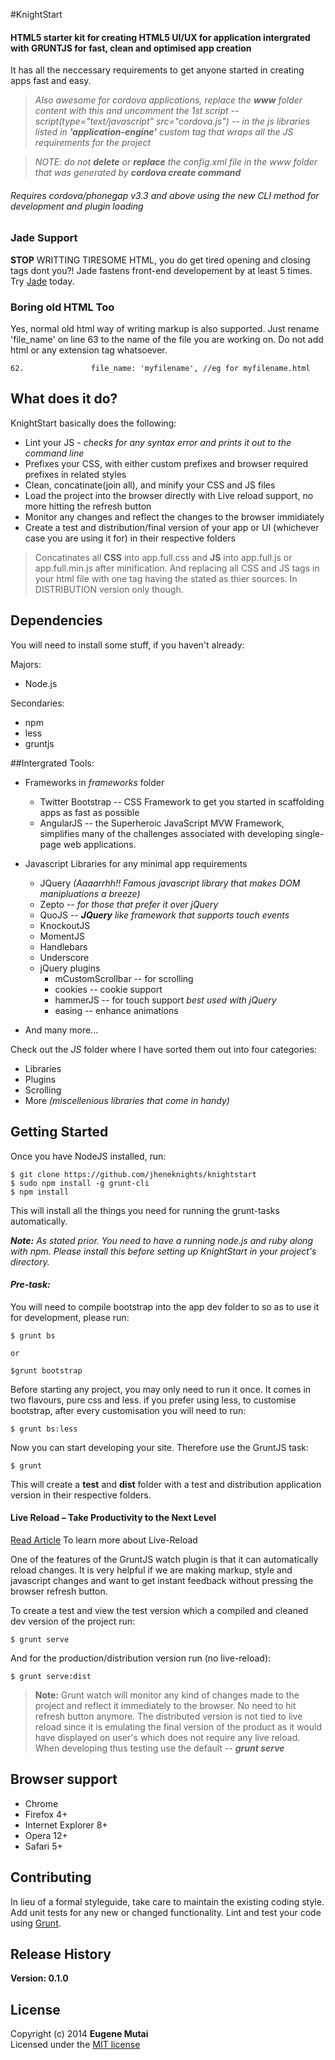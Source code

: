 #KnightStart
#### __HTML5__ starter kit for creating HTML5 UI/UX for application intergrated with __GRUNTJS__ for fast, clean and optimised app creation

It has all the neccessary requirements to get anyone started in creating apps fast and easy.

> *Also awesome for cordova applications, replace the __www__ folder content with this and uncomment the 1st script -- script(type="text/javascript" src="cordova.js") -- in the js libraries listed in __'application-engine'__ custom tag that wraps all the JS requirements for the project*

> *NOTE: do not __delete__ or __replace__ the config.xml file in the www folder that was generated by 
__cordova create command__*

###### Requires cordova/phonegap v3.3 and above using the new CLI method for development and plugin loading

### Jade Support
__STOP__ WRITTING TIRESOME HTML, you do get tired opening and closing tags dont you?! Jade fastens front-end developement by at least 5 times. Try [Jade](http://jade-lang.com) today.

### Boring old HTML Too
Yes, normal old html way of writing markup is also supported. Just rename 'file_name' on line 63 to the name of the file you are working on. Do not add html or any extension tag whatsoever.

```
62.               file_name: 'myfilename', //eg for myfilename.html
```

## What does it do?
KnightStart basically does the following:

* Lint your JS - *checks for any syntax error and prints it out to the command line*
* Prefixes your CSS, with either custom prefixes and browser required prefixes in related styles
* Clean, concatinate(join all), and minify your CSS and JS files
* Load the project into the browser directly with Live reload support, no more hitting the refresh button
* Monitor any changes and reflect the changes to the browser immidiately
* Create a test and distribution/final version of your app or UI (whichever case you are using it for) in their respective folders

> Concatinates all __CSS__ into app.full.css and __JS__ into app.full.js or app.full.min.js after minification. And replacing all CSS and JS tags in your html file with one tag having the stated as thier sources. In DISTRIBUTION version only though.

## Dependencies

You will need to install some stuff, if you haven't already:

Majors:

* Node.js

Secondaries:
* npm
* less
* gruntjs

##Intergrated Tools:

* Frameworks in *frameworks* folder
	* Twitter Bootstrap -- CSS Framework to get you started in scaffolding apps as fast as possible
	* AngularJS --  the Superheroic JavaScript MVW Framework, simplifies many of the challenges associated with developing single-page web applications.

* Javascript Libraries for any minimal app requirements
	* JQuery *(Aaaarrhh!! Famous javascript library that makes DOM manipluations a breeze)*
	* Zepto -- *for those that prefer it over jQuery*
	* QuoJS -- *__JQuery__ like framework that supports touch events*
	* KnockoutJS
	* MomentJS
	* Handlebars
	* Underscore
	* jQuery plugins
		* mCustomScrollbar -- for scrolling
		* cookies -- cookie support
		* hammerJS -- for touch support *best used with jQuery*
		* easing -- enhance animations

* And many more...

Check out the *JS* folder where I have sorted them out into four categories:

* Libraries
* Plugins
* Scrolling
* More *(miscellenious libraries that come in handy)*


## Getting Started
Once you have NodeJS installed, run:

```
$ git clone https://github.com/jheneknights/knightstart
$ sudo npm install -g grunt-cli
$ npm install
```

This will install all the things you need for running the grunt-tasks automatically.

*__Note:__ As stated prior. You need to have a running node.js and ruby along with npm. Please install this before setting up KnightStart in your project's directory.*

#### *Pre-task:*
You will need to compile bootstrap into the app dev folder to so as to use it for development, please run:

```
$ grunt bs

or

$grunt bootstrap
```

Before starting any project, you may only need to run it once. It comes in two flavours, pure css and less. if you prefer using less, to customise bootstrap, after every customisation you will need to run:

```
$ grunt bs:less
```

Now you can start developing your site. Therefore use the GruntJS task:

```
$ grunt
```

This will create a __test__ and __dist__ folder with a test and distribution application version in their respective folders.

#### Live Reload – Take Productivity to the Next Level
[Read Article](https://blog.openshift.com/day-7-gruntjs-livereload-take-productivity-to-the-next-level/) To learn more about Live-Reload

One of the features of the GruntJS watch plugin is that it can automatically reload changes. It is very helpful if we are making markup, style and javascript changes and want to get instant feedback without pressing the browser refresh button. 

To create a test and view the test version which a compiled and cleaned dev version of the project run:

```
$ grunt serve
```

And for the production/distribution version run (no live-reload):

```
$ grunt serve:dist
```

> __Note:__ Grunt watch will monitor any kind of changes made to the project and reflect it immediately to the browser. No need to hit refresh button anymore. The distributed version is not tied to live reload since it is emulating the final version of the product as it would have displayed on user's which does not require any live reload. When developing thus testing use the default -- __*grunt serve*__

## Browser support
* Chrome
* Firefox 4+
* Internet Explorer 8+
* Opera 12+
* Safari 5+

## Contributing
In lieu of a formal styleguide, take care to maintain the existing coding style. Add unit tests for any new or changed functionality. Lint and test your code using [Grunt](http://gruntjs.com/).

## Release History
__Version: 0.1.0__

## License
Copyright (c) 2014 __Eugene Mutai__  
Licensed under the [MIT license](http://mit-license.org/)
